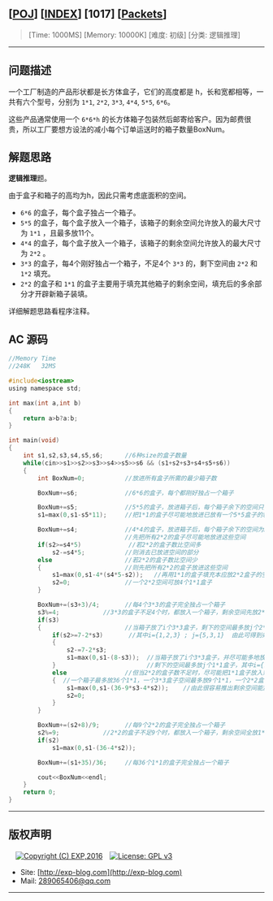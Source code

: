 ## [[POJ](http://poj.org/)] [[INDEX](https://github.com/lyy289065406/POJ-Solving-Reports)] [1017] [[Packets](http://poj.org/problem?id=1017)]

> [Time: 1000MS] [Memory: 10000K] [难度: 初级] [分类: 逻辑推理]

------

## 问题描述

一个工厂制造的产品形状都是长方体盒子，它们的高度都是 h，长和宽都相等，一共有六个型号，分别为 `1*1`, `2*2`, `3*3`, `4*4`, `5*5`, `6*6`。

这些产品通常使用一个 `6*6*h` 的长方体箱子包装然后邮寄给客户。因为邮费很贵，所以工厂要想方设法的减小每个订单运送时的箱子数量BoxNum。


## 解题思路

**逻辑推理**题。

由于盒子和箱子的高均为h，因此只需考虑底面积的空间。

- `6*6` 的盒子，每个盒子独占一个箱子。
- `5*5` 的盒子，每个盒子放入一个箱子，该箱子的剩余空间允许放入的最大尺寸为 `1*1` ，且最多放11个。
- `4*4` 的盒子，每个盒子放入一个箱子，该箱子的剩余空间允许放入的最大尺寸为 `2*2` 。
- `3*3` 的盒子，每4个刚好独占一个箱子，不足4个 `3*3` 的，剩下空间由 `2*2` 和 `1*2` 填充。
- `2*2` 的盒子和 `1*1` 的盒子主要用于填充其他箱子的剩余空间，填充后的多余部分才开辟新箱子装填。


详细解题思路看程序注释。


## AC 源码


```c
//Memory Time 
//248K   32MS 

#include<iostream>
using namespace std;

int max(int a,int b)
{
	return a>b?a:b;
}

int main(void)
{
	int s1,s2,s3,s4,s5,s6;      //6种size的盒子数量
	while(cin>>s1>>s2>>s3>>s4>>s5>>s6 && (s1+s2+s3+s4+s5+s6))
	{
		int BoxNum=0;           //放进所有盒子所需的最少箱子数

		BoxNum+=s6;             //6*6的盒子，每个都刚好独占一个箱子

		BoxNum+=s5;             //5*5的盒子，放进箱子后，每个箱子余下的空间只能放11个1*1的盒子
		s1=max(0,s1-s5*11);     //把1*1的盒子尽可能地放进已放有一个5*5盒子的箱子

		BoxNum+=s4;             //4*4的盒子，放进箱子后，每个箱子余下的空间为5个2*2的盒子空间
		                        //先把所有2*2的盒子尽可能地放进这些空间
		if(s2>=s4*5)             //若2*2的盒子数比空间多
			s2-=s4*5;           //则消去已放进空间的部分
		else                    //若2*2的盒子数比空间少
		{                       //则先把所有2*2的盒子放进这些空间
			s1=max(0,s1-4*(s4*5-s2));   //再用1*1的盒子填充本应放2*2盒子的空间
			s2=0;               //一个2*2空间可放4个1*1盒子
		}

		BoxNum+=(s3+3)/4;       //每4个3*3的盒子完全独占一个箱子
		s3%=4;            //3*3的盒子不足4个时，都放入一个箱子，剩余空间先放2*2，再放1*1
		if(s3)
		{                       //当箱子放了i个3*3盒子，剩下的空间最多放j个2*2盒子
			if(s2>=7-2*s3)       //其中i={1,2,3} ; j={5,3,1}  由此可得到条件的关系式
			{
				s2-=7-2*s3;
				s1=max(0,s1-(8-s3));  //当箱子放了i个3*3盒子，并尽可能多地放了个2*2盒子后
			}                         //剩下的空间最多放j个1*1盒子，其中i={1,2,3} ; j={7,6,5}
			else                //但当2*2的盒子数不足时，尽可能把1*1盒子放入剩余空间
			{  //一个箱子最多放36个1*1，一个3*3盒子空间最多放9个1*1，一个2*2盒子空间最多放4个1*1
				s1=max(0,s1-(36-9*s3-4*s2));    //由此很容易推出剩余空间能放多少个1*1
				s2=0;
			}
		}

		BoxNum+=(s2+8)/9;       //每9个2*2的盒子完全独占一个箱子
		s2%=9;            //2*2的盒子不足9个时，都放入一个箱子，剩余空间全放1*1
		if(s2)
			s1=max(0,s1-(36-4*s2));

		BoxNum+=(s1+35)/36;     //每36个1*1的盒子完全独占一个箱子

		cout<<BoxNum<<endl;
	}
	return 0;
}
```

------

## 版权声明

　[![Copyright (C) EXP,2016](https://img.shields.io/badge/Copyright%20(C)-EXP%202016-blue.svg)](http://exp-blog.com)　[![License: GPL v3](https://img.shields.io/badge/License-GPL%20v3-blue.svg)](https://www.gnu.org/licenses/gpl-3.0)
  

- Site: [http://exp-blog.com](http://exp-blog.com) 
- Mail: <a href="mailto:289065406@qq.com?subject=[EXP's Github]%20Your%20Question%20（请写下您的疑问）&amp;body=What%20can%20I%20help%20you?%20（需要我提供什么帮助吗？）">289065406@qq.com</a>


------
